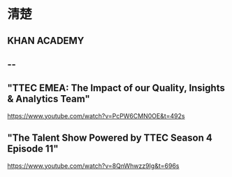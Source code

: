# 清楚

## KHAN ACADEMY

## --

## "TTEC EMEA: The Impact of our Quality, Insights & Analytics Team"

https://www.youtube.com/watch?v=PcPW6CMN0OE&t=492s


## "The Talent Show Powered by TTEC Season 4 Episode 11"

https://www.youtube.com/watch?v=8QnWhwzz9Ig&t=696s

